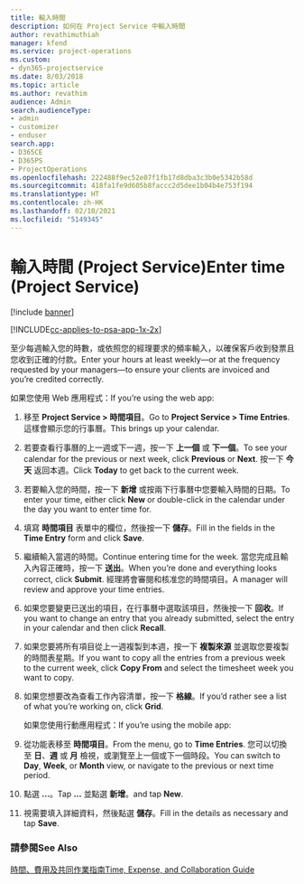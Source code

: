 ```yaml
---
title: 輸入時間
description: 如何在 Project Service 中輸入時間
author: revathimuthiah
manager: kfend
ms.service: project-operations
ms.custom:
- dyn365-projectservice
ms.date: 8/03/2018
ms.topic: article
ms.author: revathim
audience: Admin
search.audienceType:
- admin
- customizer
- enduser
search.app:
- D365CE
- D365PS
- ProjectOperations
ms.openlocfilehash: 222488f9ec52e07f1fb17d8dba3c3b0e5342b58d
ms.sourcegitcommit: 418fa1fe9d605b8faccc2d5dee1b04b4e753f194
ms.translationtype: HT
ms.contentlocale: zh-HK
ms.lasthandoff: 02/10/2021
ms.locfileid: "5149345"
---
```

# <a name="enter-time-project-service"></a><span data-ttu-id="89ce0-103">輸入時間 (Project Service)</span><span class="sxs-lookup"><span data-stu-id="89ce0-103">Enter time (Project Service)</span></span>

[!include [banner](../includes/psa-now-project-operations.md)]

[!INCLUDE[cc-applies-to-psa-app-1x-2x](../includes/cc-applies-to-psa-app-1x-2x.md)]

<span data-ttu-id="89ce0-104">至少每週輸入您的時數，或依照您的經理要求的頻率輸入，以確保客戶收到發票且您收到正確的付款。</span><span class="sxs-lookup"><span data-stu-id="89ce0-104">Enter your hours at least weekly—or at the frequency requested by your managers—to ensure your clients are invoiced and you’re credited correctly.</span></span>  
  
 <span data-ttu-id="89ce0-105">如果您使用 Web 應用程式：</span><span class="sxs-lookup"><span data-stu-id="89ce0-105">If you’re using the web app:</span></span>  
  
1. <span data-ttu-id="89ce0-106">移至 **Project Service > 時間項目**。</span><span class="sxs-lookup"><span data-stu-id="89ce0-106">Go to **Project Service > Time Entries**.</span></span> <span data-ttu-id="89ce0-107">這樣會顯示您的行事曆。</span><span class="sxs-lookup"><span data-stu-id="89ce0-107">This brings up your calendar.</span></span>  
  
2. <span data-ttu-id="89ce0-108">若要查看行事曆的上一週或下一週，按一下 **上一個** 或 **下一個**。</span><span class="sxs-lookup"><span data-stu-id="89ce0-108">To see your calendar for the previous or next week, click **Previous** or **Next**.</span></span> <span data-ttu-id="89ce0-109">按一下 **今天** 返回本週。</span><span class="sxs-lookup"><span data-stu-id="89ce0-109">Click **Today** to get back to the current week.</span></span>  
  
3. <span data-ttu-id="89ce0-110">若要輸入您的時間，按一下 **新增** 或按兩下行事曆中您要輸入時間的日期。</span><span class="sxs-lookup"><span data-stu-id="89ce0-110">To enter your time, either click **New** or double-click in the calendar under the day you want to enter time for.</span></span>  
  
4. <span data-ttu-id="89ce0-111">填寫 **時間項目** 表單中的欄位，然後按一下 **儲存**。</span><span class="sxs-lookup"><span data-stu-id="89ce0-111">Fill in the fields in the **Time Entry** form and click **Save**.</span></span>  
  
5. <span data-ttu-id="89ce0-112">繼續輸入當週的時間。</span><span class="sxs-lookup"><span data-stu-id="89ce0-112">Continue entering time for the week.</span></span> <span data-ttu-id="89ce0-113">當您完成且輸入內容正確時，按一下 **送出**。</span><span class="sxs-lookup"><span data-stu-id="89ce0-113">When you’re done and everything looks correct, click **Submit**.</span></span> <span data-ttu-id="89ce0-114">經理將會審閱和核准您的時間項目。</span><span class="sxs-lookup"><span data-stu-id="89ce0-114">A manager will review and approve your time entries.</span></span>  
  
6. <span data-ttu-id="89ce0-115">如果您要變更已送出的項目，在行事曆中選取該項目，然後按一下 **回收**。</span><span class="sxs-lookup"><span data-stu-id="89ce0-115">If you want to change an entry that you already submitted, select the entry in your calendar and then click **Recall**.</span></span>  
  
7. <span data-ttu-id="89ce0-116">如果您要將所有項目從上一週複製到本週，按一下 **複製來源** 並選取您要複製的時間表星期。</span><span class="sxs-lookup"><span data-stu-id="89ce0-116">If you want to copy all the entries from a previous week to the current week, click **Copy From** and select the timesheet week you want to copy.</span></span>  
  
8. <span data-ttu-id="89ce0-117">如果您想要改為查看工作內容清單，按一下 **格線**。</span><span class="sxs-lookup"><span data-stu-id="89ce0-117">If you’d rather see a list of what you’re working on, click **Grid**.</span></span>  
  
   <span data-ttu-id="89ce0-118">如果您使用行動應用程式：</span><span class="sxs-lookup"><span data-stu-id="89ce0-118">If you’re using the mobile app:</span></span>  
  
9. <span data-ttu-id="89ce0-119">從功能表移至 **時間項目**。</span><span class="sxs-lookup"><span data-stu-id="89ce0-119">From the menu, go to **Time Entries**.</span></span>     <span data-ttu-id="89ce0-120">您可以切換至 **日**、**週** 或 **月** 檢視，或瀏覽至上一個或下一個時段。</span><span class="sxs-lookup"><span data-stu-id="89ce0-120">You can switch to **Day**, **Week**, or **Month** view, or navigate to the previous or next time period.</span></span>  
  
10. <span data-ttu-id="89ce0-121">點選 **…**。</span><span class="sxs-lookup"><span data-stu-id="89ce0-121">Tap **…**</span></span> <span data-ttu-id="89ce0-122">並點選 **新增**。</span><span class="sxs-lookup"><span data-stu-id="89ce0-122">and tap **New**.</span></span>  
  
11. <span data-ttu-id="89ce0-123">視需要填入詳細資料，然後點選 **儲存**。</span><span class="sxs-lookup"><span data-stu-id="89ce0-123">Fill in the details as necessary and tap **Save**.</span></span>  
  
### <a name="see-also"></a><span data-ttu-id="89ce0-124">請參閱</span><span class="sxs-lookup"><span data-stu-id="89ce0-124">See Also</span></span>  
 [<span data-ttu-id="89ce0-125">時間、費用及共同作業指南</span><span class="sxs-lookup"><span data-stu-id="89ce0-125">Time, Expense, and Collaboration Guide</span></span>](../psa/time-expense-collaboration-guide.md)
